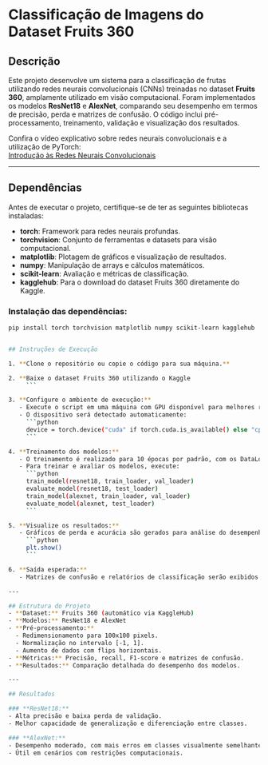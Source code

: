 # Classificação de Imagens do Dataset Fruits 360

## Descrição
Este projeto desenvolve um sistema para a classificação de frutas utilizando redes neurais convolucionais (CNNs) treinadas no dataset **Fruits 360**, amplamente utilizado em visão computacional. Foram implementados os modelos **ResNet18** e **AlexNet**, comparando seu desempenho em termos de precisão, perda e matrizes de confusão. O código inclui pré-processamento, treinamento, validação e visualização dos resultados.

Confira o vídeo explicativo sobre redes neurais convolucionais e a utilização de PyTorch:  
[Introdução às Redes Neurais Convolucionais](https://www.youtube.com/watch?v=dwh7w9s6SCQ&feature=youtu.be)

---

## Dependências
Antes de executar o projeto, certifique-se de ter as seguintes bibliotecas instaladas:
- **torch**: Framework para redes neurais profundas.
- **torchvision**: Conjunto de ferramentas e datasets para visão computacional.
- **matplotlib**: Plotagem de gráficos e visualização de resultados.
- **numpy**: Manipulação de arrays e cálculos matemáticos.
- **scikit-learn**: Avaliação e métricas de classificação.
- **kagglehub**: Para o download do dataset Fruits 360 diretamente do Kaggle.

### Instalação das dependências:
```bash
pip install torch torchvision matplotlib numpy scikit-learn kagglehub


## Instruções de Execução

1. **Clone o repositório ou copie o código para sua máquina.**

2. **Baixe o dataset Fruits 360 utilizando o Kaggle
     ```

3. **Configure o ambiente de execução:**
   - Execute o script em uma máquina com GPU disponível para melhores resultados.
   - O dispositivo será detectado automaticamente:
     ```python
     device = torch.device("cuda" if torch.cuda.is_available() else "cpu")
     ```

4. **Treinamento dos modelos:**
   - O treinamento é realizado para 10 épocas por padrão, com os DataLoaders configurados para treino, validação e teste.
   - Para treinar e avaliar os modelos, execute:
     ```python
     train_model(resnet18, train_loader, val_loader)
     evaluate_model(resnet18, test_loader)
     train_model(alexnet, train_loader, val_loader)
     evaluate_model(alexnet, test_loader)
     ```

5. **Visualize os resultados:**
   - Gráficos de perda e acurácia são gerados para análise do desempenho dos modelos:
     ```python
     plt.show()
     ```

6. **Saída esperada:**
   - Matrizes de confusão e relatórios de classificação serão exibidos no terminal, detalhando o desempenho de cada modelo.

---

## Estrutura do Projeto
- **Dataset:** Fruits 360 (automático via KaggleHub)
- **Modelos:** ResNet18 e AlexNet
- **Pré-processamento:**
  - Redimensionamento para 100x100 pixels.
  - Normalização no intervalo [-1, 1].
  - Aumento de dados com flips horizontais.
- **Métricas:** Precisão, recall, F1-score e matrizes de confusão.
- **Resultados:** Comparação detalhada do desempenho dos modelos.

---

## Resultados

### **ResNet18:**
- Alta precisão e baixa perda de validação.
- Melhor capacidade de generalização e diferenciação entre classes.

### **AlexNet:**
- Desempenho moderado, com mais erros em classes visualmente semelhantes.
- Útil em cenários com restrições computacionais.

